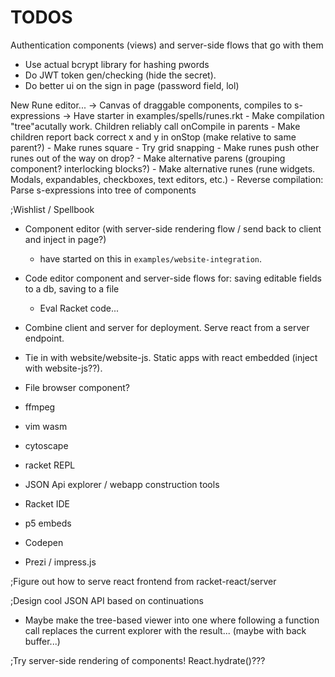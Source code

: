 # TODOS

Authentication components (views) and server-side flows that go with them

* Use actual bcrypt library for hashing pwords
* Do JWT token gen/checking (hide the secret).
* Do better ui on the sign in page (password field, lol)

New Rune editor...
 -> Canvas of draggable components, compiles to s-expressions
 -> Have starter in examples/spells/runes.rkt
    - Make compilation "tree"acutally work.  Children reliably call onCompile in parents
    - Make children report back correct x and y in onStop (make relative to same parent?)
    - Make runes square
    - Try grid snapping
    - Make runes push other runes out of the way on drop?
    - Make alternative parens (grouping component? interlocking blocks?)
    - Make alternative runes (rune widgets.  Modals, expandables, checkboxes, text editors, etc.) 
    - Reverse compilation: Parse s-expressions into tree of components


;Wishlist /  Spellbook
  * Component editor (with server-side rendering flow / send back to client and inject in page?)
    - have started on this in `examples/website-integration`.  

  * Code editor component and server-side flows for: saving editable fields to a db, saving to a file
    - Eval Racket code...

  * Combine client and server for deployment.  Serve react from a server endpoint.
  * Tie in with website/website-js.  Static apps with react embedded (inject with website-js??).

  * File browser component?


  * ffmpeg
  * vim wasm
  * cytoscape
  * racket REPL
  * JSON Api explorer / webapp construction tools
  * Racket IDE
  * p5 embeds
  * Codepen
  * Prezi / impress.js

;Figure out how to serve react frontend from racket-react/server

;Design cool JSON API based on continuations
  * Maybe make the tree-based viewer into one where following a function call replaces the current explorer with the result... (maybe with back buffer...)


;Try server-side rendering of components!  React.hydrate()???


